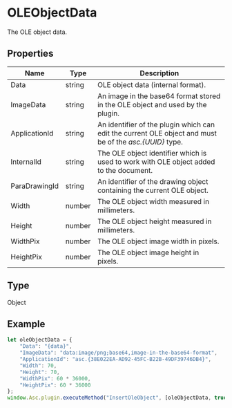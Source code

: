 # OLEObjectData

The OLE object data.

## Properties

| Name | Type | Description |
| ---- | ---- | ----------- |
| Data | string | OLE object data (internal format). |
| ImageData | string | An image in the base64 format stored in the OLE object and used by the plugin. |
| ApplicationId | string | An identifier of the plugin which can edit the current OLE object and must be of the *asc.&#123;UUID&#125;* type. |
| InternalId | string | The OLE object identifier which is used to work with OLE object added to the document. |
| ParaDrawingId | string | An identifier of the drawing object containing the current OLE object. |
| Width | number | The OLE object width measured in millimeters. |
| Height | number | The OLE object height measured in millimeters. |
| WidthPix | number | The OLE object image width in pixels. |
| HeightPix | number | The OLE object image height in pixels. |
## Type

Object



## Example

```javascript editor-docx
let oleObjectData = {
    "Data": "{data}",
    "ImageData": "data:image/png;base64,image-in-the-base64-format",
    "ApplicationId": "asc.{38E022EA-AD92-45FC-B22B-49DF39746DB4}",
    "Width": 70,
    "Height": 70,
    "WidthPix": 60 * 36000,
    "HeightPix": 60 * 36000
};
window.Asc.plugin.executeMethod("InsertOleObject", [oleObjectData, true]);
```
